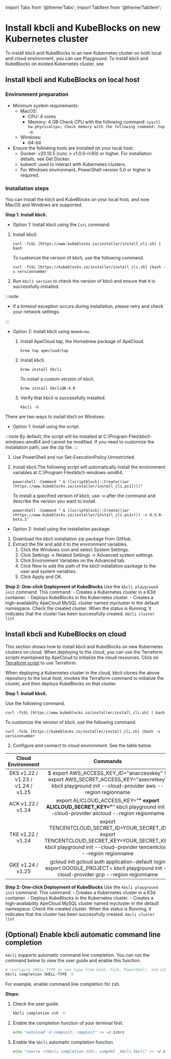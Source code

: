 import Tabs from '@theme/Tabs';
import TabItem from '@theme/TabItem';

# Install kbcli and KubeBlocks on new Kubernetes cluster

To install kbcli and KubeBlocks to an new Kubernetes cluster on both local and cloud environment, you can use Playground. To install kbcli and KubeBlocks on existed Kubernetes cluster, see <link>

## Install kbcli and KubeBlocks on local host

### Environment preparation

- Minimum system requirements:
  - MacOS:
    - CPU: 4 cores
    - Memory: 4 GB
    Check CPU with the following command: `sysctl hw.physicalcpu; Check memory with the following command: top -d`.
  - Windows:
    - 64-bit
- Ensure the following tools are installed on your local host:
  - Docker: v20.10.5 (runc ≥ v1.0.0-rc93) or higher. For installation details, see Get Docker.
  - kubectl: used to interact with Kubernetes clusters.
  - For Windows environment, PowerShell version 5.0 or higher is required.

### Installation steps

You can install the kbcli and KubeBlocks on your local host, and now MacOS and Windows are supported.

**Step 1. Install kbcli.**

<TabItem value="MacOS" label="MacOS">

- Option 1: Install kbcli using the `CurL` command.

1. Install kbcli.

   ```
   curl -fsSL [https://www.kubeblocks.io/installer/install_cli.sh] | bash
   ```

   To customize the version of kbcli, use the following command.

   ```
   curl -fsSL [https://kubeblocks.io/installer/install_cli.sh] |bash -s versionnumber
   ```

2. Run `kbcli version` to check the version of kbcli and ensure that it is successfully installed.

:::note

- If a timeout exception occurs during installation, please retry and check your network settings.

:::

- Option 2: Install kbcli using `Homebrew`.

    1. Install ApeCloud tap, the Homebrew package of ApeCloud.

        ```
        brew tap apecloud/tap
        ```

    2. Install kbcli.

        ```
        brew install kbcli
        ```

        To install a custom version of kbcli.

        ```
        brew install kbcli@0.4.0
        ```

    3. Verify that kbcli is successfully installed.

        ```
        kbcli -h
        ```

</TabItem>

<TabItem value="Windows" label="Windows">

There are two ways to install kbcli on Windows:

- Option 1: Install using the script.

:::note
By default, the script will be installed at C:\Program Files\kbcli-windows-amd64 and cannot be modified.
If you need to customize the installation path, use the zip file.
:::

1. Use PowerShell and run Set-ExecutionPolicy Unrestricted.
2. Install kbcli.The following script will automatically install the environment variables at C:\Program Files\kbcli-windows-amd64.

    ```
    powershell -Command " & ([scriptblock]::Create((iwr [https://www.kubeblocks.io/installer/install_cli.ps1])))"
    ```

    To install a specified version of kbcli, use -v after the command and describe the version you want to install.

    ```
    powershell -Command " & ([scriptblock]::Create((iwr <https://www.kubeblocks.io/installer/install_cli.ps1>))) -v 0.5.0-beta.1"
    ```

- Option 2: Install using the installation package.

1. Download the kbcli installation zip package from GitHub.
2. Extract the file and add it to the environment variables.
    1. Click the Windows icon and select System Settings.
    2. Click Settings -> Related Settings -> Advanced system settings.
    3. Click Environment Variables on the Advanced tab.
    4. Click New to add the path of the kbcli installation package to the user and system variables.
    5. Click Apply and OK.


</TabItem>

**Step 2: One-click Deployment of KubeBlocks**
Use the `kbcli playground init` command. This command:
    - Creates a Kubernetes cluster in a K3d container.
    - Deploys KubeBlocks in the Kubernetes cluster.
    - Creates a high-availability ApeCloud MySQL cluster named mycluster in the default namespace.
Check the created cluster. When the status is Running, it indicates that the cluster has been successfully created.
    ```
    kbcli cluster list
    ```

## Install kbcli and KubeBlocks on cloud

This section shows how to install kbcli and KubeBlocks on new Kubernetes clusters on cloud.
When deploying to the cloud, you can use the Terraform scripts maintained by ApeCloud to initialize the cloud resources. Click on [Terraform script](https://github.com/apecloud/cloud-provider) to use Terraform.

When deploying a Kubernetes cluster in the cloud, kbcli clones the above repository to the local host, invokes the Terraform command to initialize the cluster, and then deploys KubeBlocks on that cluster.

**Step 1. Install kbcli.**

Use the following command.

   ```
   curl -fsSL [https://www.kubeblocks.io/installer/install_cli.sh] | bash
   ```

   To customize the version of kbcli, use the following command.

   ```
   curl -fsSL [https://kubeblocks.io/installer/install_cli.sh] |bash -s versionnumber
   ```
2. Configure and connect to cloud environment. See the table below.

|         Cloud Environment         |                                                                               Commands                                                                              |
|:---------------------------------:|:-------------------------------------------------------------------------------------------------------------------------------------------------------------------:|
| EKS v1.22 / v1.23 / v1.24 / v1.25 |         $ export AWS_ACCESS_KEY_ID="anaccesskey" $ export AWS_SECRET_ACCESS_KEY="asecretkey" kbcli playground init --cloud-provider aws --region regionname         |
|         ACK v1.22 / v1.24         |       export ALICLOUD_ACCESS_KEY="************" export ALICLOUD_SECRET_KEY="************" kbcli playground init --cloud-provider alicloud --region regionname       |
|         TKE v1.22 / v1.24         | export TENCENTCLOUD_SECRET_ID=YOUR_SECRET_ID export TENCENTCLOUD_SECRET_KEY=YOUR_SECRET_KEY kbcli playground init --cloud-provider tencentcloud --region regionname |
|         GKE v1.24 / v1.25         |        gcloud init gcloud auth application-default login export GOOGLE_PROJECT=<project-name> kbcli playground init --cloud-provider gcp --region regionname        |

**Step 2: One-click Deployment of KubeBlocks**
Use the `kbcli playground init` command. This command:
    - Creates a Kubernetes cluster in a K3d container.
    - Deploys KubeBlocks in the Kubernetes cluster.
    - Creates a high-availability ApeCloud MySQL cluster named mycluster in the default namespace.
Check the created cluster. When the status is Running, it indicates that the cluster has been successfully created.
    ```
    kbcli cluster list
    ```
## (Optional) Enable kbcli automatic command line completion

`kbcli` supports automatic command line completion. You can run the command below to view the user guide and enable this function.

```bash
# Configure SHELL-TYPE as one type from bash, fish, PowerShell, and zsh
kbcli completion SHELL-TYPE -h
```

For example, enable command line completion for zsh.

***Steps:***

1. Check the user guide.

    ```bash
    kbcli completion zsh -h
    ```

2. Enable the completion function of your terminal first.

    ```bash
    echo "autoload -U compinit; compinit" >> ~/.zshrc
    ```

3. Enable the `kbcli` automatic completion function.

    ```bash
    echo "source <(kbcli completion zsh); compdef _kbcli kbcli" >> ~/.zshrc
    ```